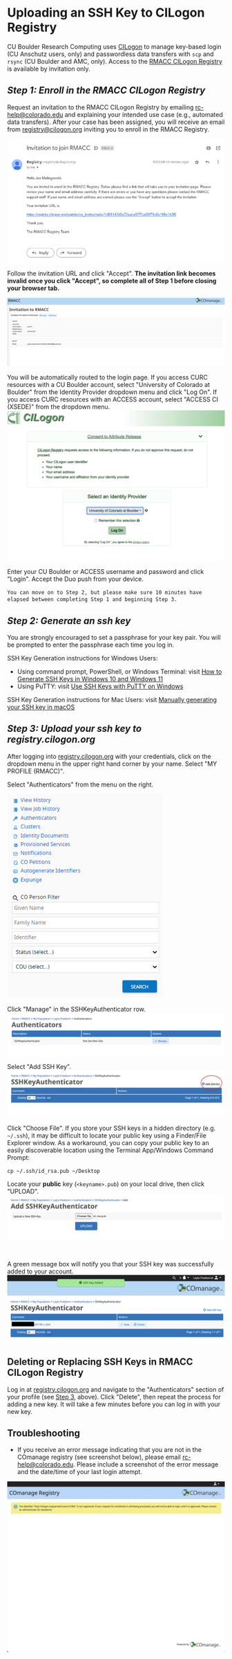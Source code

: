 # Uploading an SSH Key to CILogon Registry  

CU Boulder Research Computing uses [CILogon](https://www.cilogon.org/) to manage key-based login (CU Anschutz users, only) and passwordless data transfers with `scp` and `rsync` (CU Boulder and AMC, only). Access to the [RMACC CILogon Registry](https://registry.cilogon.org/registry/) is available by invitation only.

## *Step 1: Enroll in the RMACC CILogon Registry*

Request an invitation to the RMACC CILogon Registry by emailing <rc-help@colorado.edu> and explaining your intended use case (e.g., automated data transfers). After your case has been assigned, you will receive an email from <registry@cilogon.org> inviting you to enroll in the RMACC Registry. 
<br>

![](./registry-images/email_invitation.png)

Follow the invitation URL and click "Accept". __The invitation link becomes invalid once you click "Accept", so complete all of Step 1 before closing your browser tab.__ 

![](./registry-images/accept_invitation.png)

You will be automatically routed to the login page. If you access CURC resources with a CU Boulder account, select "University of Colorado at Boulder" from the Identity Provider dropdown menu and click "Log On". 
If you access CURC resources with an ACCESS account, select "ACCESS CI (XSEDE)" from the dropdown menu.
<br>
![](./registry-images/cu-boulder-dropdown.png)


Enter your CU Boulder or ACCESS username and password and click "Login". Accept the Duo push from your device.

```{important}
You can move on to Step 2, but please make sure 10 minutes have elapsed between completing Step 1 and beginning Step 3.
```

## *Step 2: Generate an ssh key*

You are strongly encouraged to set a passphrase for your key pair. You will be prompted to enter the passphrase each time you log in. 

SSH Key Generation instructions for Windows Users: 
- Using command prompt, PowerShell, or Windows Terminal: visit [How to Generate SSH Keys in Windows 10 and Windows 11](https://www.howtogeek.com/762863/how-to-generate-ssh-keys-in-windows-10-and-windows-11/)
- Using PuTTY: visit [Use SSH Keys with PuTTY on Windows](https://devops.ionos.com/tutorials/use-ssh-keys-with-putty-on-windows/)

SSH Key Generation instructions for Mac Users: visit [Manually generating your SSH key in macOS](https://docs.tritondatacenter.com/public-cloud/getting-started/ssh-keys/generating-an-ssh-key-manually/manually-generating-your-ssh-key-in-mac-os-x)


## *Step 3: Upload your ssh key to registry.cilogon.org*

After logging into [registry.cilogon.org](https://registry.cilogon.org/registry/) with your credentials, click on the dropdown menu in the upper right hand corner by your name. 
Select "MY PROFILE (RMACC)".

Select "Authenticators" from the menu on the right. 
<br>

![](./registry-images/menu_options.png)
<br>

Click "Manage" in the SSHKeyAuthenticator row. 
![](./registry-images/manage_sshkeyauthenticator.png)

Select "Add SSH Key".
![](./registry-images/add_sshkey.png)

Click "Choose File". If you store your SSH keys in a hidden directory (e.g. `~/.ssh`), it may be difficult to locate your public key using a Finder/File Explorer window. As a workaround, you can copy your public key to an easily discoverable location using the Terminal App/Windows Command Prompt:

```
cp ~/.ssh/id_rsa.pub ~/Desktop
```

Locate your __public__ key (`<keyname>.pub`) on your local drive, then click "UPLOAD".
![](./registry-images/upload_sshkey.png)

<br>

A green message box will notify you that your SSH key was successfully added to your account.
<br>
![](./registry-images/sshkeyadded.png)

## Deleting or Replacing SSH Keys in RMACC CILogon Registry

Log in at [registry.cilogon.org](https://registry.cilogon.org/registry/) and navigate to the "Authenticators" section of your profile (see [Step 3](#step-3-upload-your-ssh-key-to-registrycilogonorg), above). Click "Delete", then repeat the process for adding a new key. It will take a few minutes before you can log in with your new key.

## Troubleshooting

* If you receive an error message indicating that you are not in the COmanage registry (see screenshot below), please email <rc-help@colorado.edu>. Please include a screenshot of the error message and the date/time of your last login attempt.

![](./registry-images/notregistered_error.png)
<br>
